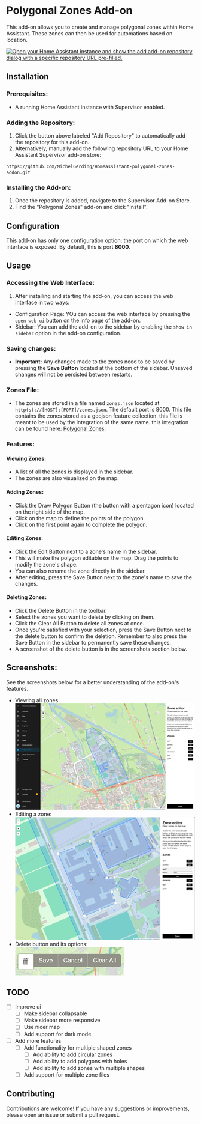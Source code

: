 # Polygonal Zones Add-on

This add-on allows you to create and manage polygonal zones within Home Assistant. These zones can then be used for
automations based on location.

[![Open your Home Assistant instance and show the add add-on repository dialog with a specific repository URL pre-filled.](https://my.home-assistant.io/badges/supervisor_add_addon_repository.svg)](https://my.home-assistant.io/redirect/supervisor_add_addon_repository/?repository_url=https%3A%2F%2Fgithub.com%2FMichelGerding%2FHomeassistant-polygonal-zones-addon.git)

## Installation

### Prerequisites:

- A running Home Assistant instance with Supervisor enabled.

### Adding the Repository:

1. Click the button above labeled "Add Repository" to automatically add the repository for this add-on.
2. Alternatively, manually add the following repository URL to your Home Assistant Supervisor add-on store:

```
https://github.com/MichelGerding/Homeassistant-polygonal-zones-addon.git
```

### Installing the Add-on:

1. Once the repository is added, navigate to the Supervisor Add-on Store.
2. Find the "Polygonal Zones" add-on and click "Install".

## Configuration

This add-on has only one configuration option: the port on which the web interface is exposed. By default, this is port
**8000**.

## Usage

### Accessing the Web Interface:

1. After installing and starting the add-on, you can access the web interface in two ways:

- Configuration Page: YOu can access the web interface by pressing the `open web ui` button on the info page of the
  add-on.
- Sidebar: You can add the add-on to the sidebar by enabling the `show in sidebar` option in the add-on configuration.

### Saving changes:

- **Important:** Any changes made to the zones need to be saved by pressing the **Save Button** located at the bottom of
  the sidebar. Unsaved changes will not be persisted between restarts.

### Zones File:

- The zones are stored in a file named `zones.json` located at `http(s)://[HOST]:[PORT]/zones.json`.
  The default port is 8000. This file contains the zones stored as a geojson feature collection. this file is meant to
  be used by the integration of the same name. this integration can be found
  here: [Polygonal Zones](https://github.com/MichelGerding/Homeassistant-polygonal-zones-integration):

### Features:
#### Viewing Zones:
- A list of all the zones is displayed in the sidebar.
- The zones are also visualized on the map.
  
#### Adding Zones:
- Click the Draw Polygon Button (the button with a pentagon icon) located on the right side of the map.
- Click on the map to define the points of the polygon.
- Click on the first point again to complete the polygon.
  
#### Editing Zones:
- Click the Edit Button next to a zone's name in the sidebar.
- This will make the polygon editable on the map. Drag the points to modify the zone's shape.
- You can also rename the zone directly in the sidebar.
- After editing, press the Save Button next to the zone's name to save the changes.

#### Deleting Zones:
- Click the Delete Button in the toolbar.
- Select the zones you want to delete by clicking on them.
- Click the Clear All Button to delete all zones at once.
- Once you're satisfied with your selection, press the Save Button next to the delete button to confirm the deletion. Remember to also press the Save Button in the sidebar to permanently save these changes.
- A screenshot of the delete button is in the screenshots section below.

## Screenshots:
See the screenshots below for a better understanding of the add-on's features.

- Viewing all zones:
![Screenshot while viewing all zones](../screenshots/screenshot-view.png)
- Editing a zone:
![Screenshot while editing a zone](../screenshots/screenshot-edit.png)
- Delete button and its options:
![Screenshot of delete button](../screenshots/screenshot-delete-button.png)


## TODO
- [ ] Improve ui
  - [ ] Make sidebar collapsable
  - [ ] Make sidebar more responsive
  - [ ] Use nicer map
  - [ ] Add support for dark mode
- [ ] Add more features
  - [ ] Add functionality for multiple shaped zones
    - [ ] Add ability to add circular zones
    - [ ] Add ability to add polygons with holes
    - [ ] Add ability to add zones with multiple shapes
  - [ ] Add support for multiple zone files

## Contributing
Contributions are welcome! If you have any suggestions or improvements, please open an issue or submit a pull request.
